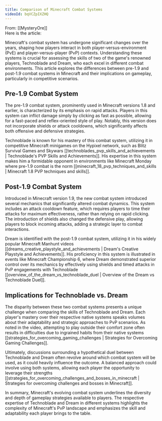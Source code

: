 ```yaml
---
title: Comparison of Minecraft Combat Systems
videoId: bqVCZpIXZHQ
---
```


From: [[MysteryOre]] <br/> 
Here is the article:

Minecraft's combat system has undergone significant changes over the years, shaping how players interact in both player-versus-environment (PvE) and player-versus-player (PvP) contexts. Understanding these systems is crucial for assessing the skills of two of the game's renowned players, Technoblade and Dream, who each excel in different combat environments. This article explores the differences between pre-1.9 and post-1.9 combat systems in Minecraft and their implications on gameplay, particularly in competitive scenarios.

## Pre-1.9 Combat System

The pre-1.9 combat system, prominently used in Minecraft versions 1.8 and earlier, is characterized by its emphasis on rapid attacks. Players in this system can inflict damage simply by clicking as fast as possible, allowing for a fast-paced and reflex-oriented style of play. Notably, this version does not incorporate shields or attack cooldowns, which significantly affects both offensive and defensive strategies.

Technoblade is known for his mastery of this combat system, utilizing it in competitive Minecraft minigames on the Hypixel network, such as Blitz Survival Games and Skywars [[technoblades_pvp_skills_and_achievements | Technoblade's PVP Skills and Achievements]]. His expertise in this system makes him a formidable opponent in environments like Minecraft Monday where pre-1.9 combat is the norm [[minecraft_18_pvp_techniques_and_skills | Minecraft 1.8 PVP techniques and skills]].

## Post-1.9 Combat System

Introduced in Minecraft version 1.9, the new combat system introduced several mechanics that significantly altered combat dynamics. This system includes an attack cooldown feature, which requires players to time their attacks for maximum effectiveness, rather than relying on rapid clicking. The introduction of shields also changed the defensive play, allowing players to block incoming attacks, adding a strategic layer to combat interactions.

Dream is identified with the post-1.9 combat system, utilizing it in his widely popular Minecraft Manhunt videos [[dreams_creative_playstyle_and_achievements | Dream's Creative Playstyle and Achievements]]. His proficiency in this system is illustrated in events like Minecraft Championship 6, where Dream demonstrated superior control over its mechanics by effectively using shields and timed attacks in PvP engagements with Technoblade [[overview_of_the_dream_vs_technoblade_duel | Overview of the Dream vs Technoblade Duel]].

## Implications for Technoblade vs. Dream

The disparity between these two combat systems presents a unique challenge when comparing the skills of Technoblade and Dream. Each player's mastery over their respective native systems speaks volumes about their adaptability and strategic approaches to PvP scenarios. As noted in the video, attempting to play outside their comfort zone often results in difficulties due to ingrained habits from their native systems [[strategies_for_overcoming_gaming_challenges | Strategies for Overcoming Gaming Challenges]].

Ultimately, discussions surrounding a hypothetical duel between Technoblade and Dream often revolve around which combat system will be used, as it could heavily influence the outcome. A balanced approach could involve using both systems, allowing each player the opportunity to leverage their strengths [[strategies_for_overcoming_challenges_and_bosses_in_minecraft | Strategies for overcoming challenges and bosses in Minecraft]]. 

In summary, Minecraft's evolving combat system underlines the diversity and depth of gameplay strategies available to players. The respective expertise of Technoblade and Dream in different systems highlights the complexity of Minecraft's PvP landscape and emphasizes the skill and adaptability each player brings to the table.